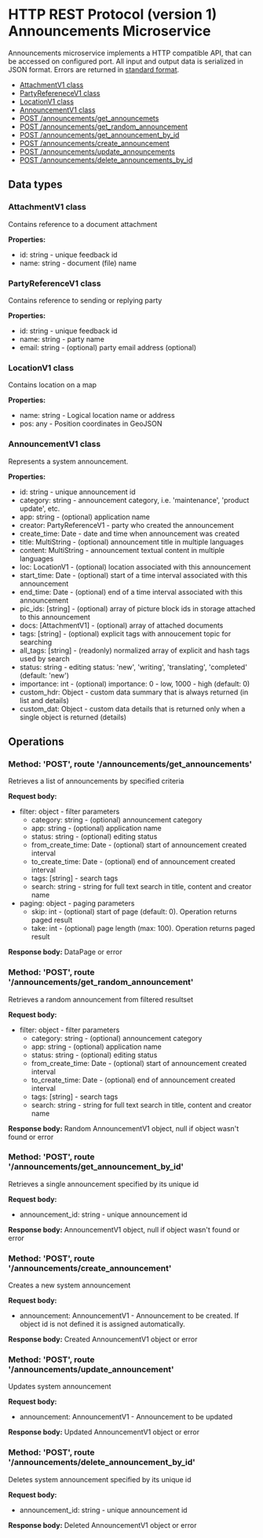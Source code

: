 # HTTP REST Protocol (version 1) <br/> Announcements Microservice

Announcements microservice implements a HTTP compatible API, that can be accessed on configured port.
All input and output data is serialized in JSON format. Errors are returned in [standard format]().

* [AttachmentV1 class](#class1)
* [PartyRefereneceV1 class](#class2)
* [LocationV1 class](#class3)
* [AnnouncementV1 class](#class4)
* [POST /announcements/get_announcemets](#operation1)
* [POST /announcements/get_random_announcement](#operation2)
* [POST /announcements/get_announcement_by_id](#operation3)
* [POST /announcements/create_announcement](#operation4)
* [POST /announcements/update_announcements](#operation5)
* [POST /announcements/delete_announcements_by_id](#operation6)

## Data types

### <a name="class1"></a> AttachmentV1 class

Contains reference to a document attachment

**Properties:**
- id: string - unique feedback id
- name: string - document (file) name

### <a name="class2"></a> PartyReferenceV1 class

Contains reference to sending or replying party

**Properties:**
- id: string - unique feedback id
- name: string - party name
- email: string - (optional) party email address (optional)

### <a name="class3"></a> LocationV1 class

Contains location on a map

**Properties:**
- name: string - Logical location name or address
- pos: any - Position coordinates in GeoJSON

### <a name="class4"></a> AnnouncementV1 class

Represents a system announcement. 

**Properties:**
- id: string - unique announcement id
- category: string - announcement category, i.e. 'maintenance', 'product update', etc.
- app: string - (optional) application name
- creator: PartyReferenceV1 - party who created the announcement
- create_time: Date - date and time when announcement was created
- title: MultiString - (optional) announcement title in multiple languages
- content: MultiString - announcement textual content in multiple languages
- loc: LocationV1 - (optional) location associated with this announcement
- start_time: Date - (optional) start of a time interval associated with this announcement
- end_time: Date - (optional) end of a time interval associated with this announcement
- pic_ids: [string] - (optional) array of picture block ids in storage attached to this announcement
- docs: [AttachmentV1] - (optional) array of attached documents
- tags: [string] - (optional) explicit tags with annoucement topic for searching
- all_tags: [string] - (readonly) normalized array of explicit and hash tags used by search
- status: string - editing status: 'new', 'writing', 'translating', 'completed' (default: 'new')
- importance: int - (optional) importance: 0 - low, 1000 - high (default: 0)
- custom_hdr: Object - custom data summary that is always returned (in list and details)
- custom_dat: Object - custom data details that is returned only when a single object is returned (details)

## Operations

### <a name="operation1"></a> Method: 'POST', route '/announcements/get_announcements'

Retrieves a list of announcements by specified criteria

**Request body:** 
- filter: object - filter parameters
  - category: string - (optional) announcement category
  - app: string - (optional) application name
  - status: string - (optional) editing status
  - from\_create\_time: Date - (optional) start of announcement created interval
  - to\_create\_time: Date - (optional) end of announcement created interval
  - tags: [string] - search tags
  - search: string - string for full text search in title, content and creator name
- paging: object - paging parameters
  - skip: int - (optional) start of page (default: 0). Operation returns paged result
  - take: int - (optional) page length (max: 100). Operation returns paged result

**Response body:**
DataPage<AnnouncementV1> or error

### <a name="operation2"></a> Method: 'POST', route '/announcements/get\_random\_announcement'

Retrieves a random announcement from filtered resultset

**Request body:** 
- filter: object - filter parameters
  - category: string - (optional) announcement category
  - app: string - (optional) application name
  - status: string - (optional) editing status
  - from\_create\_time: Date - (optional) start of announcement created interval
  - to\_create\_time: Date - (optional) end of announcement created interval
  - tags: [string] - search tags
  - search: string - string for full text search in title, content and creator name

**Response body:**
Random AnnouncementV1 object, null if object wasn't found or error 

### <a name="operation3"></a> Method: 'POST', route '/announcements/get\_announcement\_by\_id'

Retrieves a single announcement specified by its unique id

**Request body:** 
- announcement_id: string - unique announcement id

**Response body:**
AnnouncementV1 object, null if object wasn't found or error 

### <a name="operation4"></a> Method: 'POST', route '/announcements/create_announcement'

Creates a new system announcement

**Request body:**
- announcement: AnnouncementV1 - Announcement to be created. If object id is not defined it is assigned automatically.

**Response body:**
Created AnnouncementV1 object or error

### <a name="operation5"></a> Method: 'POST', route '/announcements/update_announcement'

Updates system announcement

**Request body:**
- announcement: AnnouncementV1 - Announcement to be updated

**Response body:**
Updated AnnouncementV1 object or error 
 
### <a name="operation6"></a> Method: 'POST', route '/announcements/delete\_announcement\_by\_id'

Deletes system announcement specified by its unique id

**Request body:** 
- announcement_id: string - unique announcement id

**Response body:**
Deleted AnnouncementV1 object or error 
 
